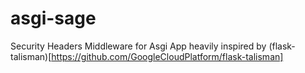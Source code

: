 # asgi-sage
Security Headers Middleware for Asgi App heavily inspired by (flask-talisman)[https://github.com/GoogleCloudPlatform/flask-talisman]

